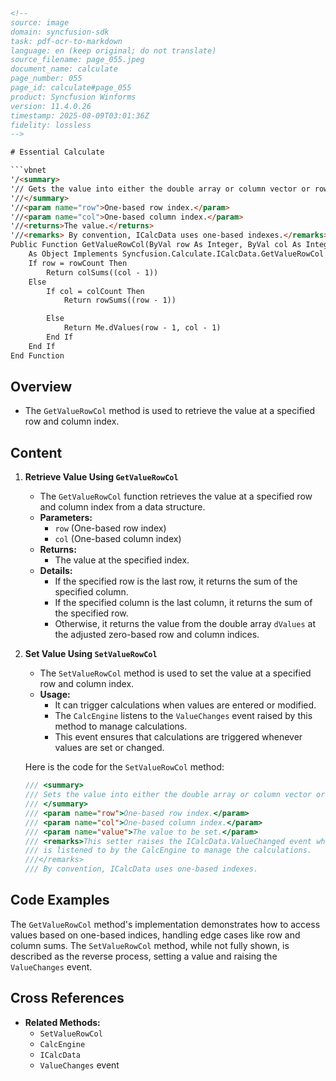 ```html
<!--
source: image
domain: syncfusion-sdk
task: pdf-ocr-to-markdown
language: en (keep original; do not translate)
source_filename: page_055.jpeg
document_name: calculate
page_number: 055
page_id: calculate#page_055
product: Syncfusion Winforms
version: 11.4.0.26
timestamp: 2025-08-09T03:01:36Z
fidelity: lossless
-->

# Essential Calculate

```vbnet
'/<summary>
'// Gets the value into either the double array or column vector or row vector.
'//</summary>
'//<param name="row">One-based row index.</param>
'//<param name="col">One-based column index.</param>
'//<returns>The value.</returns>
'//<remarks> By convention, ICalcData uses one-based indexes.</remarks>
Public Function GetValueRowCol(ByVal row As Integer, ByVal col As Integer) _
    As Object Implements Syncfusion.Calculate.ICalcData.GetValueRowCol
    If row = rowCount Then
        Return colSums((col - 1))
    Else
        If col = colCount Then
            Return rowSums((row - 1))

        Else
            Return Me.dValues(row - 1, col - 1)
        End If
    End If
End Function
```

## Overview

- The `GetValueRowCol` method is used to retrieve the value at a specified row and column index.

## Content

1. **Retrieve Value Using `GetValueRowCol`**
   - The `GetValueRowCol` function retrieves the value at a specified row and column index from a data structure.
   - **Parameters:**
     - `row` (One-based row index)
     - `col` (One-based column index)
   - **Returns:**
     - The value at the specified index.
   - **Details:**
     - If the specified row is the last row, it returns the sum of the specified column.
     - If the specified column is the last column, it returns the sum of the specified row.
     - Otherwise, it returns the value from the double array `dValues` at the adjusted zero-based row and column indices.

2. **Set Value Using `SetValueRowCol`**
   - The `SetValueRowCol` method is used to set the value at a specified row and column index.
   - **Usage:**
     - It can trigger calculations when values are entered or modified.
     - The `CalcEngine` listens to the `ValueChanges` event raised by this method to manage calculations.
     - This event ensures that calculations are triggered whenever values are set or changed.

   Here is the code for the `SetValueRowCol` method:

   ```csharp
   /// <summary>
   /// Sets the value into either the double array or column vector or row vector.
   /// </summary>
   /// <param name="row">One-based row index.</param>
   /// <param name="col">One-based column index.</param>
   /// <param name="value">The value to be set.</param>
   /// <remarks>This setter raises the ICalcData.ValueChanged event which,
   /// is listened to by the CalcEngine to manage the calculations.
   ///</remarks>
   /// By convention, ICalcData uses one-based indexes.
   ```

## Code Examples

The `GetValueRowCol` method's implementation demonstrates how to access values based on one-based indices, handling edge cases like row and column sums. The `SetValueRowCol` method, while not fully shown, is described as the reverse process, setting a value and raising the `ValueChanges` event.

## Cross References

- **Related Methods:**
  - `SetValueRowCol`
  - `CalcEngine`
  - `ICalcData`
  - `ValueChanges` event

<!-- tags: [Syncfusion, Winforms, ICalcData, GetValueRowCol, SetValueRowCol, CalcEngine, ValueChanges event] keywords: [getValueRowCol, setValueRowCol, one-based indexing, row sums, column sums, value changes event, calcEngine, ICalcData] -->
```